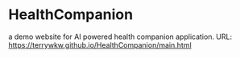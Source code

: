 # HealthCompanion
a demo website for AI powered health companion application.
URL: https://terrywkw.github.io/HealthCompanion/main.html
